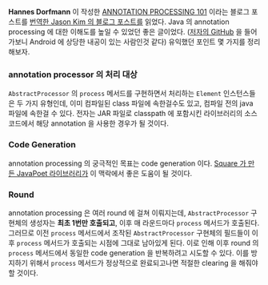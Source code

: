 **Hannes Dorfmann** 이 작성한 [ANNOTATION PROCESSING 101](http://hannesdorfmann.com/annotation-processing/annotationprocessing101) 이라는 블로그 포스트를 [번역한 Jason Kim 의 블로그 포스트를](https://medium.com/@jason_kim/annotation-processing-101-%EB%B2%88%EC%97%AD-be333c7b913) 읽었다. Java 의 annotation processing 에 대한 이해도를 높일 수 있었던 좋은 글이었다. ([저자의 GitHub](https://github.com/sockeqwe) 을 들어가보니 Android 에 상당한 내공이 있는 사람인것 같다) 유익했던 포인트 몇 가지를 정리해보자.

### annotation processor 의 처리 대상

`AbstractProcessor` 의 `process` 메서드를 구현하면서 처리하는 `Element` 인스턴스들은 두 가지 유형인데, 이미 컴파일된 class 파일에 속한걸수도 있고, 컴파일 전의 java 파일에 속한걸 수 있다. 전자는 JAR 파일로 classpath 에 포함시킨 라이브러리의 소스 코드에서 해당 annotation 을 사용한 경우가 될 것이다.

### Code Generation

annotation processing 의 궁극적인 목표는 code generation 이다. [Square 가 만든 JavaPoet 라이브러리가](https://github.com/square/javapoet) 이 맥락에서 좋은 도움이 될 것이다.

### Round

annotation processing 은 여러 round 에 걸쳐 이뤄지는데, `AbstractProcessor` 구현체의 생성자는 **최초 1번만 호출되고**, 이후 매 라운드마다 `process` 메서드가 호출된다. 그러므로 이전 `process` 메서드에서 조작된 `AbstractProcessor` 구현체의 필드들이 이후 `process` 메서드가 호출되는 시점에 그대로 남아있게 된다. 이로 인해 이후 round 의 `process` 메서드에서 동일한 code generation 을 반복하려고 시도할 수 있다. 이를 방지하기 위해서 `process` 메서드가 정상적으로 완료되고나면 적절한 clearing 을 해줘야 할 것이다.
